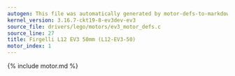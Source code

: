 ```yaml
---
autogen: This file was automatically generated by motor-defs-to-markdown.py
kernel_version: 3.16.7-ckt19-8-ev3dev-ev3
source_file: drivers/lego/motors/ev3_motor_defs.c
source_line: 27
title: Firgelli L12 EV3 50mm (L12-EV3-50)
motor_index: 1
---
```


{% include motor.md %}
